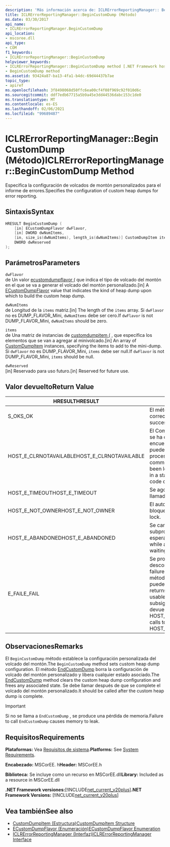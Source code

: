 ```yaml
---
description: 'Más información acerca de: ICLRErrorReportingManager:: BeginCustomDump (método)'
title: ICLRErrorReportingManager::BeginCustomDump (Método)
ms.date: 03/30/2017
api_name:
- ICLRErrorReportingManager.BeginCustomDump
api_location:
- mscoree.dll
api_type:
- COM
f1_keywords:
- ICLRErrorReportingManager::BeginCustomDump
helpviewer_keywords:
- ICLRErrorReportingManager::BeginCustomDump method [.NET Framework hosting]
- BeginCustomDump method
ms.assetid: 93424a87-ba13-4fa1-b4dc-69d44437b7ae
topic_type:
- apiref
ms.openlocfilehash: 3f8498068d50ffc6ea00cf4f08f969c92f010d6c
ms.sourcegitcommit: ddf7edb67715a5b9a45e3dd44536dabc153c1de0
ms.translationtype: MT
ms.contentlocale: es-ES
ms.lasthandoff: 02/06/2021
ms.locfileid: "99689487"
---
```

# <a name="iclrerrorreportingmanagerbegincustomdump-method"></a><span data-ttu-id="c1ad9-103">ICLRErrorReportingManager::BeginCustomDump (Método)</span><span class="sxs-lookup"><span data-stu-id="c1ad9-103">ICLRErrorReportingManager::BeginCustomDump Method</span></span>

<span data-ttu-id="c1ad9-104">Especifica la configuración de volcados de montón personalizados para el informe de errores.</span><span class="sxs-lookup"><span data-stu-id="c1ad9-104">Specifies the configuration of custom heap dumps for error reporting.</span></span>  
  
## <a name="syntax"></a><span data-ttu-id="c1ad9-105">Sintaxis</span><span class="sxs-lookup"><span data-stu-id="c1ad9-105">Syntax</span></span>  
  
```cpp  
HRESULT BeginCustomDump (  
    [in] ECustomDumpFlavor dwFlavor,  
    [in] DWORD dwNumItems,  
    [in, size_is(dwNumItems), length_is(dwNumItems)] CustomDumpItem items[],  
    DWORD dwReserved  
);  
```  
  
## <a name="parameters"></a><span data-ttu-id="c1ad9-106">Parámetros</span><span class="sxs-lookup"><span data-stu-id="c1ad9-106">Parameters</span></span>  

 `dwFlavor`  
 <span data-ttu-id="c1ad9-107">de Un valor [ecustomdumpflavor (](ecustomdumpflavor-enumeration.md) que indica el tipo de volcado del montón en el que se va a generar el volcado del montón personalizado.</span><span class="sxs-lookup"><span data-stu-id="c1ad9-107">[in] A [ECustomDumpFlavor](ecustomdumpflavor-enumeration.md) value that indicates the kind of heap dump upon which to build the custom heap dump.</span></span>  
  
 `dwNumItems`  
 <span data-ttu-id="c1ad9-108">de Longitud de la `items` matriz.</span><span class="sxs-lookup"><span data-stu-id="c1ad9-108">[in] The length of the `items` array.</span></span> <span data-ttu-id="c1ad9-109">Si `dwFlavor` no es DUMP_FLAVOR_Mini, `dwNumItems` debe ser cero.</span><span class="sxs-lookup"><span data-stu-id="c1ad9-109">If `dwFlavor` is not DUMP_FLAVOR_Mini, `dwNumItems` should be zero.</span></span>  
  
 `items`  
 <span data-ttu-id="c1ad9-110">de Una matriz de instancias de [customdumpitem (](customdumpitem-structure.md) , que especifica los elementos que se van a agregar al minivolcado.</span><span class="sxs-lookup"><span data-stu-id="c1ad9-110">[in] An array of [CustomDumpItem](customdumpitem-structure.md) instances, specifying the items to add to the mini-dump.</span></span> <span data-ttu-id="c1ad9-111">Si `dwFlavor` no es DUMP_FLAVOR_Mini, `items` debe ser null.</span><span class="sxs-lookup"><span data-stu-id="c1ad9-111">If `dwFlavor` is not DUMP_FLAVOR_Mini, `items` should be null.</span></span>  
  
 `dwReserved`  
 <span data-ttu-id="c1ad9-112">[in] Reservado para uso futuro.</span><span class="sxs-lookup"><span data-stu-id="c1ad9-112">[in] Reserved for future use.</span></span>  
  
## <a name="return-value"></a><span data-ttu-id="c1ad9-113">Valor devuelto</span><span class="sxs-lookup"><span data-stu-id="c1ad9-113">Return Value</span></span>  
  
|<span data-ttu-id="c1ad9-114">HRESULT</span><span class="sxs-lookup"><span data-stu-id="c1ad9-114">HRESULT</span></span>|<span data-ttu-id="c1ad9-115">Descripción</span><span class="sxs-lookup"><span data-stu-id="c1ad9-115">Description</span></span>|  
|-------------|-----------------|  
|<span data-ttu-id="c1ad9-116">S_OK</span><span class="sxs-lookup"><span data-stu-id="c1ad9-116">S_OK</span></span>|<span data-ttu-id="c1ad9-117">El método se devolvió correctamente.</span><span class="sxs-lookup"><span data-stu-id="c1ad9-117">The method returned successfully.</span></span>|  
|<span data-ttu-id="c1ad9-118">HOST_E_CLRNOTAVAILABLE</span><span class="sxs-lookup"><span data-stu-id="c1ad9-118">HOST_E_CLRNOTAVAILABLE</span></span>|<span data-ttu-id="c1ad9-119">El Common Language Runtime (CLR) no se ha cargado en un proceso o el CLR se encuentra en un estado en el que no puede ejecutar código administrado ni procesar la llamada correctamente.</span><span class="sxs-lookup"><span data-stu-id="c1ad9-119">The common language runtime (CLR) has not been loaded into a process, or the CLR is in a state in which it cannot run managed code or process the call successfully.</span></span>|  
|<span data-ttu-id="c1ad9-120">HOST_E_TIMEOUT</span><span class="sxs-lookup"><span data-stu-id="c1ad9-120">HOST_E_TIMEOUT</span></span>|<span data-ttu-id="c1ad9-121">Se agotó el tiempo de espera de la llamada.</span><span class="sxs-lookup"><span data-stu-id="c1ad9-121">The call timed out.</span></span>|  
|<span data-ttu-id="c1ad9-122">HOST_E_NOT_OWNER</span><span class="sxs-lookup"><span data-stu-id="c1ad9-122">HOST_E_NOT_OWNER</span></span>|<span data-ttu-id="c1ad9-123">El autor de la llamada no posee el bloqueo.</span><span class="sxs-lookup"><span data-stu-id="c1ad9-123">The caller does not own the lock.</span></span>|  
|<span data-ttu-id="c1ad9-124">HOST_E_ABANDONED</span><span class="sxs-lookup"><span data-stu-id="c1ad9-124">HOST_E_ABANDONED</span></span>|<span data-ttu-id="c1ad9-125">Se canceló un evento mientras un subproceso o fibra bloqueados estaba esperando en él.</span><span class="sxs-lookup"><span data-stu-id="c1ad9-125">An event was canceled while a blocked thread or fiber was waiting on it.</span></span>|  
|<span data-ttu-id="c1ad9-126">E_FAIL</span><span class="sxs-lookup"><span data-stu-id="c1ad9-126">E_FAIL</span></span>|<span data-ttu-id="c1ad9-127">Se produjo un error grave desconocido.</span><span class="sxs-lookup"><span data-stu-id="c1ad9-127">An unknown catastrophic failure occurred.</span></span> <span data-ttu-id="c1ad9-128">Después de que un método devuelve E_FAIL, CLR ya no se puede usar en el proceso.</span><span class="sxs-lookup"><span data-stu-id="c1ad9-128">After a method returns E_FAIL, the CLR is no longer usable within the process.</span></span> <span data-ttu-id="c1ad9-129">Las llamadas subsiguientes a métodos de hospedaje devuelven HOST_E_CLRNOTAVAILABLE.</span><span class="sxs-lookup"><span data-stu-id="c1ad9-129">Subsequent calls to hosting methods return HOST_E_CLRNOTAVAILABLE.</span></span>|  
  
## <a name="remarks"></a><span data-ttu-id="c1ad9-130">Observaciones</span><span class="sxs-lookup"><span data-stu-id="c1ad9-130">Remarks</span></span>  

 <span data-ttu-id="c1ad9-131">El `BeginCustomDump` método establece la configuración personalizada del volcado del montón.</span><span class="sxs-lookup"><span data-stu-id="c1ad9-131">The `BeginCustomDump` method sets custom heap dump configuration.</span></span> <span data-ttu-id="c1ad9-132">El método [EndCustomDump](iclrerrorreportingmanager-endcustomdump-method.md) borra la configuración de volcado del montón personalizado y libera cualquier estado asociado.</span><span class="sxs-lookup"><span data-stu-id="c1ad9-132">The [EndCustomDump](iclrerrorreportingmanager-endcustomdump-method.md) method clears the custom heap dump configuration and frees any associated state.</span></span> <span data-ttu-id="c1ad9-133">Se debe llamar después de que se complete el volcado del montón personalizado.</span><span class="sxs-lookup"><span data-stu-id="c1ad9-133">It should be called after the custom heap dump is complete.</span></span>  
  
> [!IMPORTANT]
> <span data-ttu-id="c1ad9-134">Si no se llama a `EndCustomDump` , se produce una pérdida de memoria.</span><span class="sxs-lookup"><span data-stu-id="c1ad9-134">Failure to call `EndCustomDump` causes memory to leak.</span></span>  
  
## <a name="requirements"></a><span data-ttu-id="c1ad9-135">Requisitos</span><span class="sxs-lookup"><span data-stu-id="c1ad9-135">Requirements</span></span>  

 <span data-ttu-id="c1ad9-136">**Plataformas:** Vea [Requisitos de sistema](../../get-started/system-requirements.md).</span><span class="sxs-lookup"><span data-stu-id="c1ad9-136">**Platforms:** See [System Requirements](../../get-started/system-requirements.md).</span></span>  
  
 <span data-ttu-id="c1ad9-137">**Encabezado:** MSCorEE. h</span><span class="sxs-lookup"><span data-stu-id="c1ad9-137">**Header:** MSCorEE.h</span></span>  
  
 <span data-ttu-id="c1ad9-138">**Biblioteca:** Se incluye como un recurso en MSCorEE.dll</span><span class="sxs-lookup"><span data-stu-id="c1ad9-138">**Library:** Included as a resource in MSCorEE.dll</span></span>  
  
 <span data-ttu-id="c1ad9-139">**.NET Framework versiones:**[!INCLUDE[net_current_v20plus](../../../../includes/net-current-v20plus-md.md)]</span><span class="sxs-lookup"><span data-stu-id="c1ad9-139">**.NET Framework Versions:** [!INCLUDE[net_current_v20plus](../../../../includes/net-current-v20plus-md.md)]</span></span>  
  
## <a name="see-also"></a><span data-ttu-id="c1ad9-140">Vea también</span><span class="sxs-lookup"><span data-stu-id="c1ad9-140">See also</span></span>

- [<span data-ttu-id="c1ad9-141">CustomDumpItem (Estructura)</span><span class="sxs-lookup"><span data-stu-id="c1ad9-141">CustomDumpItem Structure</span></span>](customdumpitem-structure.md)
- [<span data-ttu-id="c1ad9-142">ECustomDumpFlavor (Enumeración)</span><span class="sxs-lookup"><span data-stu-id="c1ad9-142">ECustomDumpFlavor Enumeration</span></span>](ecustomdumpflavor-enumeration.md)
- [<span data-ttu-id="c1ad9-143">ICLRErrorReportingManager (Interfaz)</span><span class="sxs-lookup"><span data-stu-id="c1ad9-143">ICLRErrorReportingManager Interface</span></span>](iclrerrorreportingmanager-interface.md)
